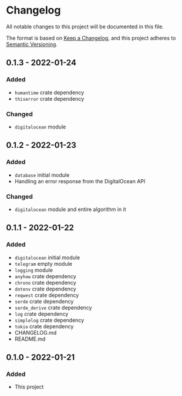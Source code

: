 # Changelog

All notable changes to this project will be documented in this file.

The format is based on [Keep a Changelog](https://keepachangelog.com/en/1.0.0/),
and this project adheres to [Semantic Versioning](https://semver.org/spec/v2.0.0.html).

## 0.1.3 - 2022-01-24

### Added

- `humantime` crate dependency
- `thiserror` crate dependency

### Changed

- `digitalocean` module

## 0.1.2 - 2022-01-23

### Added

- `database` initial module
- Handling an error response from the DigitalOcean API

### Changed

- `digitalocean` module and entire algorithm in it

## 0.1.1 - 2022-01-22

### Added

- `digitalocean` initial module
- `telegram` empty module
- `logging` module
- `anyhow` crate dependency
- `chrono` crate dependency
- `dotenv` crate dependency
- `reqwest` crate dependency
- `serde` crate dependency
- `serde_derive` crate dependency
- `log` crate dependency
- `simplelog` crate dependency
- `tokio` crate dependency
- CHANGELOG.md
- README.md

## 0.1.0 - 2022-01-21

### Added

- This project
